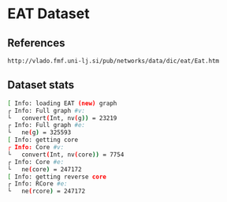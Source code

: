 # EAT Dataset

## References

```
http://vlado.fmf.uni-lj.si/pub/networks/data/dic/eat/Eat.htm
```

## Dataset stats

```bash
[ Info: loading EAT (new) graph
┌ Info: Full graph #v:
└   convert(Int, nv(g)) = 23219
┌ Info: Full graph #e:
└   ne(g) = 325593
[ Info: getting core
┌ Info: Core #v:
└   convert(Int, nv(core)) = 7754
┌ Info: Core #e:
└   ne(core) = 247172
[ Info: getting reverse core
┌ Info: RCore #e:
└   ne(rcore) = 247172
```